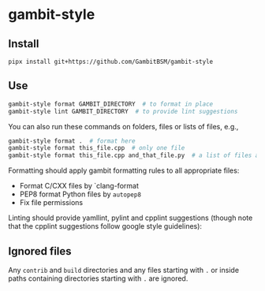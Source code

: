 # gambit-style

## Install

    pipx install git+https://github.com/GambitBSM/gambit-style

## Use
```bash
gambit-style format GAMBIT_DIRECTORY  # to format in place 
gambit-style lint GAMBIT_DIRECTORY  # to provide lint suggestions
```

You can also run these commands on folders, files or lists of files, e.g.,
```bash
gambit-style format .  # format here
gambit-style format this_file.cpp  # only one file
gambit-style format this_file.cpp and_that_file.py  # a list of files and folders
```

Formatting should apply gambit formatting rules to all appropriate files:

- Format C/CXX files by `clang-format
- PEP8 format Python files by `autopep8`
- Fix file permissions

Linting should provide yamllint, pylint and cpplint suggestions (though note that the cpplint suggestions follow google style guidelines):

## Ignored files

Any `contrib` and `build` directories and any files starting with `.` or inside paths containing directories starting with `.` are ignored.
